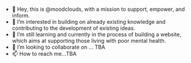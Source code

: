 - 👋 Hey, this is @moodclouds, with a mission to support, empower, and inform.
- 👀 I’m interested in building on already existing knowledge and contributing to the development of existing ideas.
- 🌱 I’m still learning and currently in the process of building a website, which aims at supporting those living with poor mental health.
- 💞️ I’m looking to collaborate on ... TBA
- 📫 How to reach me...TBA
